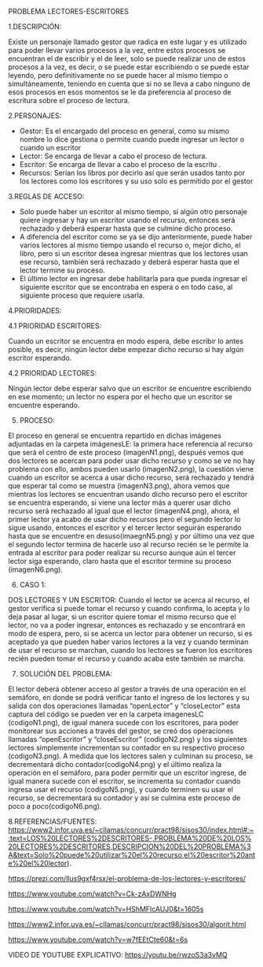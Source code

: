 PROBLEMA LECTORES-ESCRITORES

1.DESCRIPCIÓN:

Existe un personaje llamado gestor que radica en este  lugar y es utilizado para poder llevar varios procesos a la vez, entre estos procesos se encuentran el de escribir y el de leer, solo se puede realizar uno de estos procesos a la vez, es decir, o se puede estar escribiendo o se puede estar leyendo, pero definitivamente no se puede hacer al mismo tiempo o simultáneamente, teniendo en cuenta que si no se lleva a cabo ninguno de esos procesos en esos momentos se le da preferencia al proceso de escritura sobre el proceso de lectura.

2.PERSONAJES:
-	Gestor: Es el encargado del proceso en general, como su mismo nombre lo dice gestiona o permite cuando puede ingresar un lector o cuando un escritor
-	Lector: Se encarga de llevar a cabo el proceso de lectura.
-	Escritor: Se encarga de llevar a cabo el proceso de la escritu .
-	Recursos: Serían los libros por decirlo así que serán usados tanto por los lectores como los escritores y su uso solo es permitido por el gestor

3.REGLAS DE ACCESO:
-	Solo puede haber un escritor al mismo tiempo, si algún otro personaje quiere ingresar y hay un escritor usando el recurso, entonces será rechazado y deberá esperar hasta que se culmine dicho proceso.
-	A diferencia del escritor como se ya se dijo anteriormente, puede haber varios lectores al mismo tiempo usando el recurso o, mejor dicho, el libro, pero si un escritor desea ingresar mientras que los lectores usan ese recurso, también será rechazado y deberá esperar hasta que el lector termine su proceso.
-	El último lector en ingresar debe habilitarla para que pueda ingresar el siguiente escritor que se encontraba en espera o en todo caso, al siguiente proceso que requiere usarla.

4.PRIORIDADES:

4.1 PRIORIDAD ESCRITORES:

Cuando un escritor se encuentra en modo espera, debe escribir lo antes posible, es decir, ningún lector debe empezar dicho recurso si hay algún escritor esperando.

4.2 PRIORIDAD LECTORES:

Ningún lector debe esperar salvo que un escritor se encuentre escribiendo en ese momento; un lector no espera por el hecho que un escritor se encuentre esperando.

5. PROCESO: 

El proceso en general se encuentra repartido en dichas imágenes adjuntadas en la carpeta imágenesLE: la primera hace referencia al recurso que será el centro de este proceso (imagenN1.png), después vemos que dos lectores se acercan para poder usar dicho recurso y como se ve no hay problema con ello, ambos pueden usarlo (imagenN2.png), la cuestión viene cuando un escritor se acerca a usar dicho recurso, será rechazado y tendrá que esperar tal como se muestra (imagenN3.png), ahora vemos que mientras los lectores se encuentran usando dicho recurso pero el escritor se encuentra esperando, si viene una lector más a querer usar dicho recurso será rechazado al igual que el lector (imagenN4.png), ahora, el primer lector ya acabo de usar dicho recursos pero el segundo lector lo sigue usando, entonces el escritor y el tercer lector seguirán esperando hasta que se encuentre en desuso(imaegnN5.png) y por último una vez que el segundo lector termina de hacerle uso al recurso recién se le permite la entrada al escritor para poder realizar su recurso aunque aún el tercer lector siga esperando, claro hasta que el escritor termine su proceso (imagenN6.png).

6. CASO 1:

DOS LECTORES Y UN ESCRITOR: 
Cuando el lector se acerca al recurso, el gestor verifica si puede tomar el recurso y cuando confirma, lo acepta y lo deja pasar al lugar, si un escritor quiere tomar el mismo recurso que el lector, no va a poder ingresar, entonces es rechazado y se encontrará en modo de espera, pero,  si se acerca un lector para obtener un recurso, si es aceptado ya que pueden haber varios lectores a la vez y cuando terminan de usar el recurso se marchan, cuando los lectores se fueron los escritores recién pueden tomar el recurso y cuando acaba este también se marcha.

7. SOLUCIÓN DEL PROBLEMA:

El lector deberá obtener acceso al gestor a través de una operación en el semáforo, en donde se podrá verificar tanto el ingreso de los lectores y su salida con dos operaciones llamadas “openLector” y “closeLector” esta captura del código se pueden ver en la carpeta imagenesLC (codigoN1.png), de igual manera sucede con los escritores, para poder monitorear sus acciones a través del gestor, se creó dos operaciones llamadas “openEscritor” y “closeEscritor” (codigoN2.png) y los siguientes lectores simplemente incrementan su contador en su respectivo proceso (codigoN3.png). A medida que los lectores salen y culminan su proceso, se decrementará dicho contador(codigoN4.png) y el último realiza la operación en el semáforo, para poder permitir que un escritor ingrese, de igual manera sucede con el escritor, se incrementa su contador cuando ingresa usar el recurso (codigoN5.png), y cuando terminen su usar el recurso, se decrementará su contador y así se culmina este proceso de poco a poco(codigoN6.png).

8.REFERENCIAS/FUENTES:
https://www2.infor.uva.es/~cllamas/concurr/pract98/sisos30/index.html#:~:text=LOS%20LECTORES%2DESCRITORES-,PROBLEMA%20DE%20LOS%20LECTORES%2DESCRITORES,DESCRIPCION%20DEL%20PROBLEMA%3A&text=Solo%20puede%20utilizar%20el%20recurso,el%20escritor%20ante%20el%20lector).

https://prezi.com/llus9gxf4rsx/el-problema-de-los-lectores-y-escritores/

https://www.youtube.com/watch?v=Ck-zAxDWNHg

https://www.youtube.com/watch?v=HShMFlcAUJ0&t=1605s

https://www2.infor.uva.es/~cllamas/concurr/pract98/sisos30/algorit.html

https://www.youtube.com/watch?v=w7fEEtCte60&t=6s

VIDEO DE YOUTUBE EXPLICATIVO: https://youtu.be/rwzoS3a3vMQ


